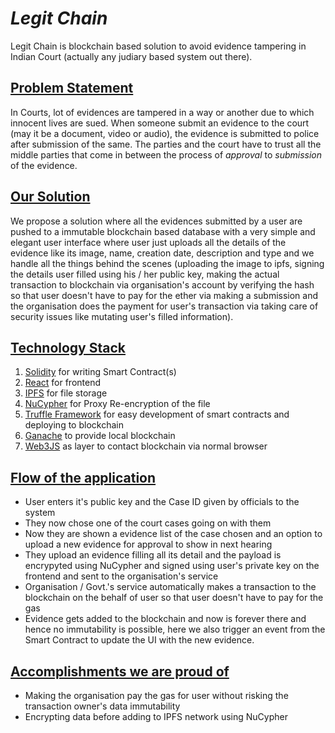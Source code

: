 # ***Legit Chain***

Legit Chain is blockchain based solution to avoid evidence tampering in Indian Court (actually any judiary based system out there).

## <u>Problem Statement</u>

<p>
In Courts, lot of evidences are tampered in a way or another due to which innocent lives are sued. When someone submit an evidence to the court (may it be a document, video or audio), the evidence is submitted to police after submission of the same. The parties and the court have to trust all the middle parties that come in between the process of <i>approval</i> to <i>submission</i> of the evidence.
</p>

## <u>Our Solution</u>
We propose a solution where all the evidences submitted by a user are pushed to a immutable blockchain based database with a very simple and elegant user interface where user just uploads all the details of the evidence like its image, name, creation date, description and type and we handle all the things behind the scenes (uploading the image to ipfs, signing the details user filled using his / her public key, making the actual transaction to blockchain via organisation's account by verifying the hash so that user doesn't have to pay for the ether via making a submission and the organisation does the payment for user's transaction via taking care of security issues like mutating user's filled information).

## <u>Technology Stack</u>
1. [Solidity](https://solidity.readthedocs.io/en/v0.4.24) for writing Smart Contract(s)
2. [React](https://reactjs.org) for frontend
3. [IPFS](https://ipfs.io/) for file storage
4. [NuCypher](https://www.nucypher.com/blockchain/) for Proxy Re-encryption of the file
5. [Truffle Framework](https://truffleframework.com/ganache) for easy development of smart contracts and deploying to blockchain
6. [Ganache](https://truffleframework.com/ganache) to provide local blockchain
7. [Web3JS](https://web3js.readthedocs.io/en/1.0/) as layer to contact blockchain via normal browser

## <u>Flow of the application</u>

<p>

- User enters it's public key and the Case ID given by officials to the system
- They now chose one of the court cases going on with them
- Now they are shown a evidence list of the case chosen and an option to upload a new evidence for approval to show in next hearing
- They upload an evidence filling all its detail and the payload is encrypyted using NuCypher and signed using user's private key on the frontend and sent to the organisation's service
- Organisation / Govt.'s service automatically makes a transaction to the blockchain on the behalf of user so that user doesn't have to pay for the gas
- Evidence gets added to the blockchain and now is forever there and hence no immutability is possible, here we also trigger an event from the Smart Contract to update the UI with the new evidence.
</p>

## <u>Accomplishments we are proud of</u>

<p>

- Making the organisation pay the gas for user without risking the transaction owner's data immutability
- Encrypting data before adding to IPFS network using NuCypher
</p>